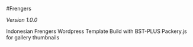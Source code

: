 #Frengers

*Version 1.0.0*

Indonesian Frengers Wordpress Template
Build with BST-PLUS
Packery.js for gallery thumbnails
